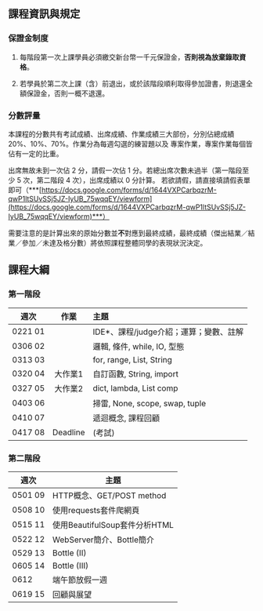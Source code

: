 ## 課程資訊與規定

### 保證金制度

1. 每階段第一次上課學員必須繳交新台幣一千元保證金，**否則視為放棄錄取資格**。

2. 若學員於第二次上課（含）前退出，或於該階段順利取得參加證書，則退還全額保證金，否則一概不退還。

### 分數評量

本課程的分數共有考試成績、出席成績、作業成績三大部份，分別佔總成績 20%、10%、70%。作業分為每週勾選的練習題以及
專案作業，專案作業每個皆佔有一定的比重。

出席無故未到一次佔 2 分，請假一次佔 1 分。若總出席次數未過半（第一階段至少 5 次，第二階段 4 次），出席成績以 0 分計算。
若欲請假，請直接填請假表單即可（***[https://docs.google.com/forms/d/1644VXPCarbqzrM-qwP1ltSUvSSj5JZ-IyUB_75wqqEY/viewform](https://docs.google.com/forms/d/1644VXPCarbqzrM-qwP1ltSUvSSj5JZ-IyUB_75wqqEY/viewform)***）

需要注意的是計算出來的原始分數並**不**對應到最終成績，最終成績（傑出結業／結業／參加／未達及格分數）將依照課程整體同學的表現狀況決定。


## 課程大綱

### 第一階段

| 週次    | 作業      | 主題                                   |
| ------- |:---------:|:-------------------------------------- |
| 0221 01 |           | IDE*、課程/judge介紹；運算；變數、註解 |
| 0306 02 |           | 邏輯, 條件, while, IO, 型態            |
| 0313 03 |           | for, range, List, String               |
| 0320 04 | 大作業1   | 自訂函數, String, import               |
| 0327 05 | 大作業2   | dict, lambda, List comp                |
| 0403 06 |           | 掃雷, None, scope, swap, tuple         |
| 0410 07 |           | 遞迴概念, 課程回顧                     |
| 0417 08 | Deadline  | (考試)                                 |

### 第二階段
| 週次    | 主題                          |
| ------- | ----------------------------- |
| 0501 09 | HTTP概念、GET/POST method     |
| 0508 10 | 使用requests套件爬網頁        |
| 0515 11 | 使用BeautifulSoup套件分析HTML |
| 0522 12 | WebServer簡介、Bottle簡介     |
| 0529 13 | Bottle (II)                   |
| 0605 14 | Bottle (III)                  |
| 0612    | 端午節放假一週                |
| 0619 15 | 回顧與展望                    |
